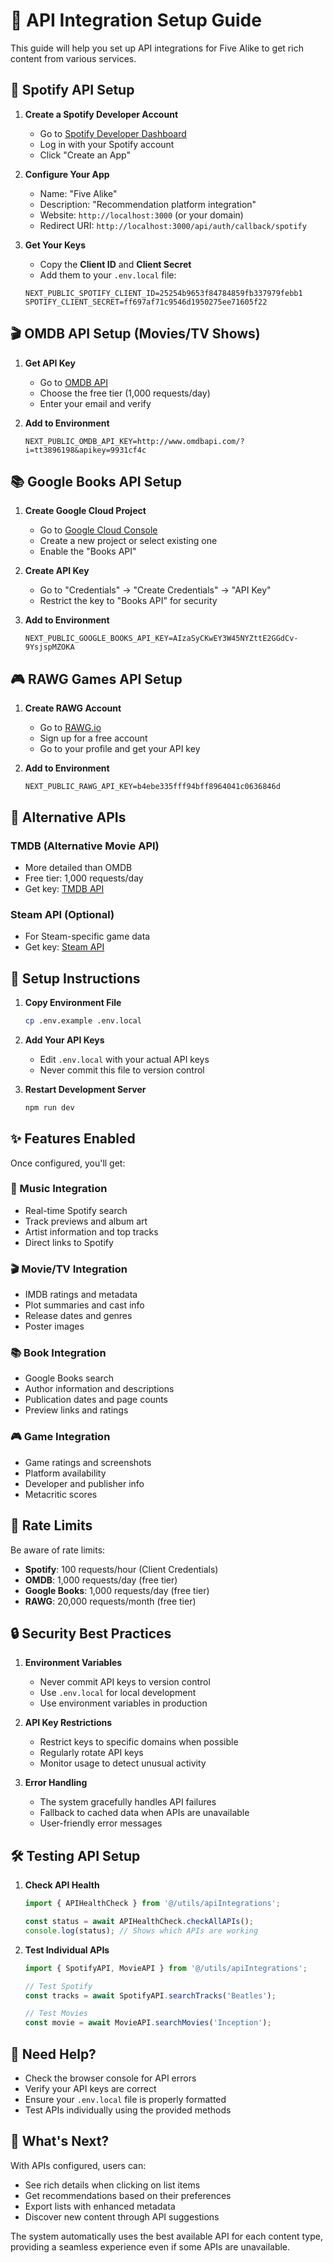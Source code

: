 # 🚀 API Integration Setup Guide

This guide will help you set up API integrations for Five Alike to get rich content from various services.

## 🎵 Spotify API Setup

1. **Create a Spotify Developer Account**
   - Go to [Spotify Developer Dashboard](https://developer.spotify.com/dashboard/applications)
   - Log in with your Spotify account
   - Click "Create an App"

2. **Configure Your App**
   - Name: "Five Alike"
   - Description: "Recommendation platform integration"
   - Website: `http://localhost:3000` (or your domain)
   - Redirect URI: `http://localhost:3000/api/auth/callback/spotify`

3. **Get Your Keys**
   - Copy the **Client ID** and **Client Secret**
   - Add them to your `.env.local` file:
   ```
   NEXT_PUBLIC_SPOTIFY_CLIENT_ID=25254b9653f84784859fb337979febb1
   SPOTIFY_CLIENT_SECRET=ff697af71c9546d1950275ee71605f22
   ```

## 🎬 OMDB API Setup (Movies/TV Shows)

1. **Get API Key**
   - Go to [OMDB API](http://www.omdbapi.com/apikey.aspx)
   - Choose the free tier (1,000 requests/day)
   - Enter your email and verify

2. **Add to Environment**
   ```
   NEXT_PUBLIC_OMDB_API_KEY=http://www.omdbapi.com/?i=tt3896198&apikey=9931cf4c
   ```

## 📚 Google Books API Setup

1. **Create Google Cloud Project**
   - Go to [Google Cloud Console](https://console.developers.google.com/)
   - Create a new project or select existing one
   - Enable the "Books API"

2. **Create API Key**
   - Go to "Credentials" → "Create Credentials" → "API Key"
   - Restrict the key to "Books API" for security

3. **Add to Environment**
   ```
   NEXT_PUBLIC_GOOGLE_BOOKS_API_KEY=AIzaSyCKwEY3W45NYZttE2GGdCv-9YsjspMZOKA
   ```

## 🎮 RAWG Games API Setup

1. **Create RAWG Account**
   - Go to [RAWG.io](https://rawg.io/apidocs)
   - Sign up for a free account
   - Go to your profile and get your API key

2. **Add to Environment**
   ```
   NEXT_PUBLIC_RAWG_API_KEY=b4ebe335fff94bff8964041c0636846d
   ```

## 🎯 Alternative APIs

### TMDB (Alternative Movie API)
- More detailed than OMDB
- Free tier: 1,000 requests/day
- Get key: [TMDB API](https://www.themoviedb.org/settings/api)

### Steam API (Optional)
- For Steam-specific game data
- Get key: [Steam API](https://steamcommunity.com/dev/apikey)

## 🔧 Setup Instructions

1. **Copy Environment File**
   ```bash
   cp .env.example .env.local
   ```

2. **Add Your API Keys**
   - Edit `.env.local` with your actual API keys
   - Never commit this file to version control

3. **Restart Development Server**
   ```bash
   npm run dev
   ```

## ✨ Features Enabled

Once configured, you'll get:

### 🎵 Music Integration
- Real-time Spotify search
- Track previews and album art
- Artist information and top tracks
- Direct links to Spotify

### 🎬 Movie/TV Integration  
- IMDB ratings and metadata
- Plot summaries and cast info
- Release dates and genres
- Poster images

### 📚 Book Integration
- Google Books search
- Author information and descriptions
- Publication dates and page counts
- Preview links and ratings

### 🎮 Game Integration
- Game ratings and screenshots  
- Platform availability
- Developer and publisher info
- Metacritic scores

## 🚨 Rate Limits

Be aware of rate limits:
- **Spotify**: 100 requests/hour (Client Credentials)
- **OMDB**: 1,000 requests/day (free tier)
- **Google Books**: 1,000 requests/day (free tier)
- **RAWG**: 20,000 requests/month (free tier)

## 🔒 Security Best Practices

1. **Environment Variables**
   - Never commit API keys to version control
   - Use `.env.local` for local development
   - Use environment variables in production

2. **API Key Restrictions**
   - Restrict keys to specific domains when possible
   - Regularly rotate API keys
   - Monitor usage to detect unusual activity

3. **Error Handling**
   - The system gracefully handles API failures
   - Fallback to cached data when APIs are unavailable
   - User-friendly error messages

## 🛠️ Testing API Setup

1. **Check API Health**
   ```javascript
   import { APIHealthCheck } from '@/utils/apiIntegrations';
   
   const status = await APIHealthCheck.checkAllAPIs();
   console.log(status); // Shows which APIs are working
   ```

2. **Test Individual APIs**
   ```javascript
   import { SpotifyAPI, MovieAPI } from '@/utils/apiIntegrations';
   
   // Test Spotify
   const tracks = await SpotifyAPI.searchTracks('Beatles');
   
   // Test Movies
   const movie = await MovieAPI.searchMovies('Inception');
   ```

## 🤝 Need Help?

- Check the browser console for API errors
- Verify your API keys are correct
- Ensure your `.env.local` file is properly formatted
- Test APIs individually using the provided methods

## 🚀 What's Next?

With APIs configured, users can:
- See rich details when clicking on list items
- Get recommendations based on their preferences  
- Export lists with enhanced metadata
- Discover new content through API suggestions

The system automatically uses the best available API for each content type, providing a seamless experience even if some APIs are unavailable.
